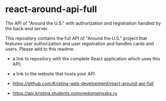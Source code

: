 # react-around-api-full
The API of "Around the U.S." with authorization and registration handled by the back-end server.

This repository contains the full API of "Around the U.S." project that features user authorization and user registration and handles cards and users. Please add to this readme:
* a link to repository with the complete React application which uses this API;
* a link to the website that hosts your API.

* https://github.com/Kristina-web-development/react-around-api-full
* https://api.kristina.students.nomoredomainssbs.ru
